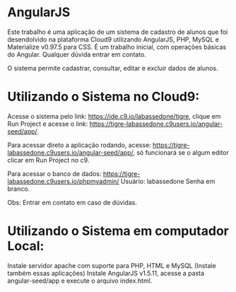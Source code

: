 # AngularJS
Este trabalho é uma aplicação de um sistema de cadastro de alunos que foi desendolvido na plataforma Cloud9 utilizando AngularJS, PHP, MySQL e Materialize v0.97.5 para CSS. É um trabalho inicial, com operações básicas do Angular. Qualquer dúvida entrar em contato.

O sistema permite cadastrar, consultar, editar e excluir dados de alunos.

# Utilizando o Sistema no Cloud9:

Acesse o sistema pelo link: https://ide.c9.io/labassedone/tigre, clique em Run Project e acesse o link: https://tigre-labassedone.c9users.io/angular-seed/app/. 

Para acessar direto a aplicação rodando, acesse: https://tigre-labassedone.c9users.io/angular-seed/app/, só funcionará se o algum editor clicar em Run Project no c9.

Para acessar o banco de dados: https://tigre-labassedone.c9users.io/phpmyadmin/
Usuário: labassedone
Senha em branco.

Obs: Entrar em contato em caso de dúvidas.

# Utilizando o Sistema em computador Local:

Instale servidor apache com suporte para PHP, HTML e MySQL (Instale também essas aplicações)
Instale AngularJS v1.5.11, acesse a pasta angular-seed/app e execute o arquivo index.html.


